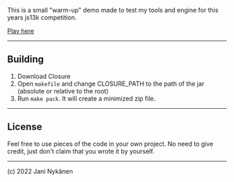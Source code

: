 This is a small "warm-up" demo made to test my tools and engine for this years js13k competition.

[Play here](https://jani-nykanen.github.io/js13k-warmup-demo/play/)


------


## Building

1. Download Closure
2. Open `makefile` and change CLOSURE_PATH to the path of the jar (absolute or relative to the root)
3. Run `make pack`. It will create a minimized zip file.


-------


## License

Feel free to use pieces of the code in your own project. No need to give credit, just don't claim that you wrote it by yourself.



------


(c) 2022 Jani Nykänen
